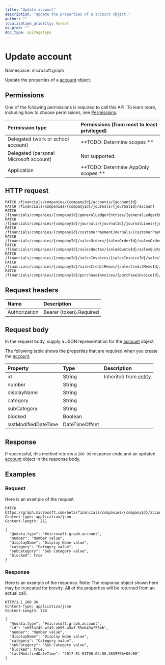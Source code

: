 ```yaml
---
title: "Update account"
description: "Update the properties of a account object."
author: ""
localization_priority: Normal
ms.prod: ""
doc_type: apiPageType
---
```


# Update account

Namespace: microsoft.graph

Update the properties of a [account](../resources/account.md) object.

## Permissions
One of the following permissions is required to call this API. To learn more, including how to choose permissions, see [Permissions](/concepts/permissions-reference.md).

|Permission type|Permissions (from most to least privileged)|
|:---|:---|
|Delegated (work or school account)|**TODO: Determine scopes **|
|Delegated (personal Microsoft account)|Not supported.|
|Application|**TODO: Determine AppOnly scopes **|

## HTTP request
<!-- {
  "blockType": "ignored"
}
-->
``` http
PATCH /financials/companies/{companyId}/accounts/{accountId}
PATCH /financials/companies/{companyId}/journals/{journalId}/account
PATCH /financials/companies/{companyId}/generalLedgerEntries/{generalLedgerEntryId}/account
PATCH /financials/companies/{companyId}/journals/{journalId}/journalLines/{journalLineId}/account
PATCH /financials/companies/{companyId}/customerPaymentJournals/{customerPaymentJournalId}/account
PATCH /financials/companies/{companyId}/salesOrders/{salesOrderId}/salesOrderLines/{salesOrderLineId}/account
PATCH /financials/companies/{companyId}/salesQuotes/{salesQuoteId}/salesQuoteLines/{salesQuoteLineId}/account
PATCH /financials/companies/{companyId}/salesInvoices/{salesInvoiceId}/salesInvoiceLines/{salesInvoiceLineId}/account
PATCH /financials/companies/{companyId}/salesCreditMemos/{salesCreditMemoId}/salesCreditMemoLines/{salesCreditMemoLineId}/account
PATCH /financials/companies/{companyId}/purchaseInvoices/{purchaseInvoiceId}/purchaseInvoiceLines/{purchaseInvoiceLineId}/account
```

## Request headers
|Name|Description|
|:---|:---|
|Authorization|Bearer {token}.Required|

## Request body
In the request body, supply a JSON representation for the [account](../resources/account.md) object.

The following table shows the properties that are required when you create the [account](../resources/account.md).

|Property|Type|Description|
|:---|:---|:---|
|id|String| Inherited from [entity](../resources/entity.md)|
|number|String||
|displayName|String||
|category|String||
|subCategory|String||
|blocked|Boolean||
|lastModifiedDateTime|DateTimeOffset||



## Response
If successful, this method returns a `200 OK` response code and an updated [account](../resources/account.md) object in the response body.

## Examples

### Request
Here is an example of the request.
<!-- {
  "blockType": "request",
  "name": "update_account"
}
-->
``` http
PATCH https://graph.microsoft.com/beta/financials/companies/{companyId}/accounts/{accountId}
Content-type: application/json
Content-length: 211

{
  "@odata.type": "#microsoft.graph.account",
  "number": "Number value",
  "displayName": "Display Name value",
  "category": "Category value",
  "subCategory": "Sub Category value",
  "blocked": true
}
```

### Response
Here is an example of the response. Note: The response object shown here may be truncated for brevity. All of the properties will be returned from an actual call.
<!-- {
  "blockType": "response",
  "truncated": true
}
-->
``` http
HTTP/1.1 200 OK
Content-Type: application/json
Content-Length: 324

{
  "@odata.type": "#microsoft.graph.account",
  "id": "eb55af49-af49-eb55-49af-55eb49af55eb",
  "number": "Number value",
  "displayName": "Display Name value",
  "category": "Category value",
  "subCategory": "Sub Category value",
  "blocked": true,
  "lastModifiedDateTime": "2017-01-01T00:02:50.3839766+00:00"
}
```


